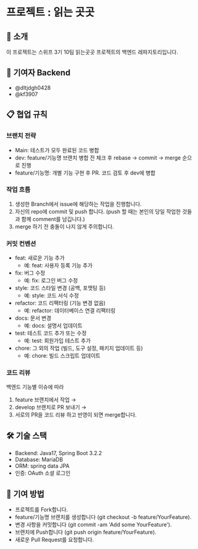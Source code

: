# 프로젝트 : 읽는 곳곳
## 🚀 소개
이 프로젝트는 스위프 3기 10팀 읽는곳곳 프로젝트의 백엔드 레파지토리입니다.

## 👥 기여자 Backend
- @dltjdgh0428
- @kf3907

## 📋 협업 규칙
### 브랜치 전략
- Main: 테스트가 모두 완료된 코드 병합
- dev: feature/기능명 브랜치 병합 전 체크 후 rebase → commit → merge 순으로 진행
- feature/기능명: 개별 기능 구현 후 PR. 코드 검토 후 dev에 병합

### 작업 흐름

1. 생성한 Branch에서 issue에 해당하는 작업을 진행합니다.
2. 자신의 repo에 commit 및 push 합니다. (push 할 때는 본인의 당일 작업한 것들과 함께 comment를 남깁니다.)
3. merge 하기 전 충돌이 나지 않게 주의합니다.

### 커밋 컨벤션

- feat: 새로운 기능 추가
  - 예: feat: 사용자 등록 기능 추가
- fix: 버그 수정
  - 예: fix: 로그인 버그 수정
- style: 코드 스타일 변경 (공백, 포맷팅 등)
  - 예: style: 코드 서식 수정
- refactor: 코드 리팩터링 (기능 변경 없음)
  - 예: refactor: 데이터베이스 연결 리팩터링
- docs: 문서 변경
  - 예: docs: 설명서 업데이트
- test: 테스트 코드 추가 또는 수정
  - 예: test: 회원가입 테스트 추가
- chore: 그 외의 작업 (빌드, 도구 설정, 패키지 업데이트 등)
  - 예: chore: 빌드 스크립트 업데이트

### 코드 리뷰
백엔드 기능별 이슈에 따라 
1. feature 브랜치에서 작업 → 
2. develop 브랜치로 PR 보내기 → 
3. 서로의 PR을 코드 리뷰 하고 반영이 되면 merge합니다.


## 🛠 기술 스택
- Backend: Java17, Spring Boot 3.2.2
- Database: MariaDB
- ORM: spring data JPA
- 인증: OAuth 소셜 로그인

## 🤝 기여 방법
- 프로젝트를 Fork합니다.
- feature/기능명 브랜치를 생성합니다 (git checkout -b feature/YourFeature).
- 변경 사항을 커밋합니다 (git commit -am 'Add some YourFeature').
- 브랜치에 Push합니다 (git push origin feature/YourFeature).
- 새로운 Pull Request를 요청합니다.